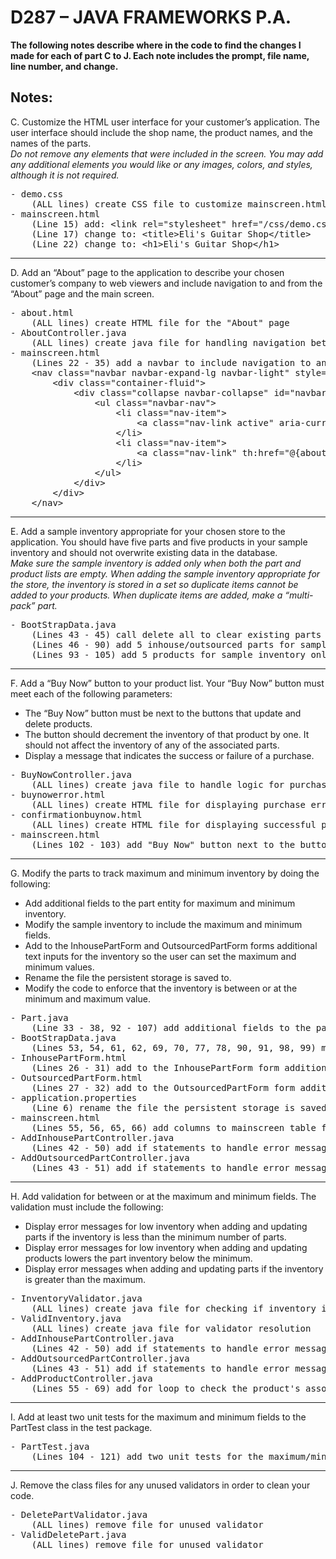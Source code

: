 # D287 – JAVA FRAMEWORKS P.A.

<strong>
The following notes describe where in the code to find the changes I made for each of part C to J. Each note includes the prompt, file name, line number, and change.
</strong>

## Notes:  
C. Customize the HTML user interface for your customer’s application. The user interface should include the shop name, the product names, and the names of the parts.  
<i>
Do not remove any elements that were included in the screen. You may add any additional elements you would like or any images, colors, and styles, although it is not required.
</i>

<pre>
- demo.css
    (ALL lines) create CSS file to customize mainscreen.html web page
- mainscreen.html
    (Line 15) add: &lt;link rel="stylesheet" href="/css/demo.css"&gt;
    (Line 17) change to: &lt;title&gt;Eli's Guitar Shop&lt;/title&gt;
    (Line 22) change to: &lt;h1&gt;Eli's Guitar Shop&lt;/h1&gt;
</pre>
---
D. Add an “About” page to the application to describe your chosen customer’s company to web viewers and include navigation to and from the “About” page and the main screen.  

<pre>
- about.html
    (ALL lines) create HTML file for the "About" page
- AboutController.java
    (ALL lines) create java file for handling navigation between the "About" page and the main screen
- mainscreen.html
    (Lines 22 - 35) add a navbar to include navigation to and from "About" page and the main screen
    &lt;nav class="navbar navbar-expand-lg navbar-light" style="background-color: #e3f2fd;"&gt;
        &lt;div class="container-fluid"&gt;
            &lt;div class="collapse navbar-collapse" id="navbarNav"&gt;
                &lt;ul class="navbar-nav"&gt;
                    &lt;li class="nav-item"&gt;
                        &lt;a class="nav-link active" aria-current="page" th:href="@{mainscreen}"&gt;Home&lt;/a&gt;
                    &lt;/li&gt;
                    &lt;li class="nav-item"&gt;
                        &lt;a class="nav-link" th:href="@{about}"&gt;About&lt;/a&gt;
                    &lt;/li&gt;
                &lt;/ul&gt;
            &lt;/div&gt;
        &lt;/div&gt;
    &lt;/nav&gt;
</pre>
---
E. Add a sample inventory appropriate for your chosen store to the application. You should have five parts and five products in your sample inventory and should not overwrite existing data in the database.  
<i>
Make sure the sample inventory is added only when both the part and product lists are empty. When adding the sample inventory appropriate for the store, the inventory is stored in a set so duplicate items cannot be added to your products. When duplicate items are added, make a “multi-pack” part.
</i>

<pre>
- BootStrapData.java
    (Lines 43 - 45) call delete all to clear existing parts and products (comments to use only when necessary)
    (Lines 46 - 90) add 5 inhouse/outsourced parts for sample inventory only when there are none existing
    (Lines 93 - 105) add 5 products for sample inventory only when there are none existing
</pre>
---
F. Add a “Buy Now” button to your product list. Your “Buy Now” button must meet each of the following parameters:
- The “Buy Now” button must be next to the buttons that update and delete products.
- The button should decrement the inventory of that product by one. It should not affect the inventory of any of the associated parts.
- Display a message that indicates the success or failure of a purchase.

<pre>
- BuyNowController.java
    (ALL lines) create java file to handle logic for purchasing a product
- buynowerror.html
    (ALL lines) create HTML file for displaying purchase error message
- confirmationbuynow.html
    (ALL lines) create HTML file for displaying successful purchase message
- mainscreen.html
    (Lines 102 - 103) add "Buy Now" button next to the buttons that update and delete products
</pre>
---
G. Modify the parts to track maximum and minimum inventory by doing the following:
- Add additional fields to the part entity for maximum and minimum inventory.
- Modify the sample inventory to include the maximum and minimum fields.
- Add to the InhousePartForm and OutsourcedPartForm forms additional text inputs for the inventory so the user can set the maximum and minimum values.
- Rename the file the persistent storage is saved to.
- Modify the code to enforce that the inventory is between or at the minimum and maximum value.

<pre>
- Part.java
    (Line 33 - 38, 92 - 107) add additional fields to the part entity for maximum and minimum inventory
- BootStrapData.java
    (Lines 53, 54, 61, 62, 69, 70, 77, 78, 90, 91, 98, 99) modify the sample inventory to include the maximum and minimum fields
- InhousePartForm.html
    (Lines 26 - 31) add to the InhousePartForm form additional text inputs for the inventory so the user can set the maximum and minimum values
- OutsourcedPartForm.html
    (Lines 27 - 32) add to the OutsourcedPartForm form additional text inputs for the inventory so the user can set the maximum and minimum values
- application.properties
    (Line 6) rename the file the persistent storage is saved to
- mainscreen.html
    (Lines 55, 56, 65, 66) add columns to mainscreen table for minimum/maximum inventory
- AddInhousePartController.java
    (Lines 42 - 50) add if statements to handle error messages if part inventory is less than minimum or greater than maximum
- AddOutsourcedPartController.java
    (Lines 43 - 51) add if statements to handle error messages if part inventory is less than minimum or greater than maximum
</pre>
---
H. Add validation for between or at the maximum and minimum fields. The validation must include the following:
- Display error messages for low inventory when adding and updating parts if the inventory is less than the minimum number of parts.
- Display error messages for low inventory when adding and updating products lowers the part inventory below the minimum.
- Display error messages when adding and updating parts if the inventory is greater than the maximum.

<pre>
- InventoryValidator.java
    (ALL lines) create java file for checking if inventory is within minimum/maximum
- ValidInventory.java
    (ALL lines) create java file for validator resolution
- AddInhousePartController.java
    (Lines 42 - 50) add if statements to handle error messages if part inventory is less than minimum or greater than maximum
- AddOutsourcedPartController.java
    (Lines 43 - 51) add if statements to handle error messages if part inventory is less than minimum or greater than maximum
- AddProductController.java
    (Lines 55 - 69) add for loop to check the product's associated parts inventory and display error message for inventory falling below minimum inventory
</pre>
---
I. Add at least two unit tests for the maximum and minimum fields to the PartTest class in the test package.

<pre>
- PartTest.java
    (Lines 104 - 121) add two unit tests for the maximum/minimum fields to the PartTest class in the test package
</pre>
---
J. Remove the class files for any unused validators in order to clean your code.

<pre>
- DeletePartValidator.java
    (ALL lines) remove file for unused validator
- ValidDeletePart.java
    (ALL lines) remove file for unused validator
</pre>